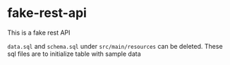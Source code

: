 # fake-rest-api

This is a fake rest API

`data.sql` and `schema.sql` under
`src/main/resources` can be deleted.
These sql files are to initialize table with sample data

